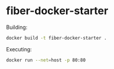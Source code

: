 # fiber-docker-starter


Building: 
```bash
docker build -t fiber-docker-starter .
```


Executing: 

```bash
docker run --net=host -p 80:80
```